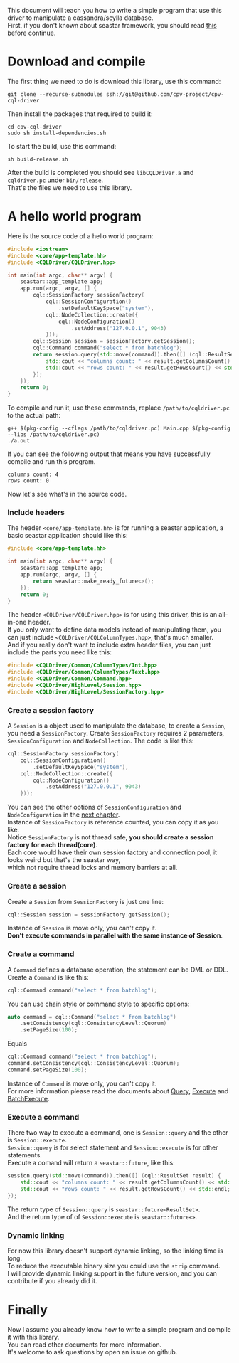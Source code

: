 This document will teach you how to write a simple program that use this driver to manipulate a cassandra/scylla database.<br/>
First, if you don't known about seastar framework, you should read [this](https://github.com/scylladb/seastar/blob/master/doc/tutorial.md) before continue.

# Download and compile

The first thing we need to do is download this library, use this command:

``` text
git clone --recurse-submodules ssh://git@github.com/cpv-project/cpv-cql-driver
```

Then install the packages that required to build it:

``` text
cd cpv-cql-driver
sudo sh install-dependencies.sh
```

To start the build, use this command:

``` text
sh build-release.sh
```

After the build is completed you should see `libCQLDriver.a` and `cqldriver.pc` under `bin/release`.<br/>
That's the files we need to use this library.

# A hello world program

Here is the source code of a hello world program:

``` c++
#include <iostream>
#include <core/app-template.hh>
#include <CQLDriver/CQLDriver.hpp>

int main(int argc, char** argv) {
	seastar::app_template app;
	app.run(argc, argv, [] {
		cql::SessionFactory sessionFactory(
			cql::SessionConfiguration()
				.setDefaultKeySpace("system"),
			cql::NodeCollection::create({
				cql::NodeConfiguration()
					.setAddress("127.0.0.1", 9043)
			}));
		cql::Session session = sessionFactory.getSession();
		cql::Command command("select * from batchlog");
		return session.query(std::move(command)).then([] (cql::ResultSet result) {
			std::cout << "columns count: " << result.getColumnsCount() << std::endl;
			std::cout << "rows count: " << result.getRowsCount() << std::endl;
		});
	});
	return 0;
}
```

To compile and run it, use these commands, replace `/path/to/cqldriver.pc` to the actual path:

``` text
g++ $(pkg-config --cflags /path/to/cqldriver.pc) Main.cpp $(pkg-config --libs /path/to/cqldriver.pc)
./a.out
```

If you can see the following output that means you have successfully compile and run this program.

``` text
columns count: 4
rows count: 0
```

Now let's see what's in the source code.

### Include headers

The header `<core/app-template.hh>` is for running a seastar application, a basic seastar application should like this:

``` c++
#include <core/app-template.hh>

int main(int argc, char** argv) {
	seastar::app_template app;
	app.run(argc, argv, [] {
		return seastar::make_ready_future<>();
	});
	return 0;
}
```

The header `<CQLDriver/CQLDriver.hpp>` is for using this driver, this is an all-in-one header.<br/>
If you only want to define data models instead of manipulating them, you can just include `<CQLDriver/CQLColumnTypes.hpp>`, that's much smaller.<br/>
And if you really don't want to include extra header files, you can just include the parts you need like this:

``` c++
#include <CQLDriver/Common/ColumnTypes/Int.hpp>
#include <CQLDriver/Common/ColumnTypes/Text.hpp>
#include <CQLDriver/Common/Command.hpp>
#include <CQLDriver/HighLevel/Session.hpp>
#include <CQLDriver/HighLevel/SessionFactory.hpp>
```

### Create a session factory

A `Session` is a object used to manipulate the database, to create a `Session`, you need a `SessionFactory`.
Create `SessionFactory` requires 2 parameters, `SessionConfiguration` and `NodeCollection`.
The code is like this:

``` c++
cql::SessionFactory sessionFactory(
	cql::SessionConfiguration()
		.setDefaultKeySpace("system"),
	cql::NodeCollection::create({
		cql::NodeConfiguration()
			.setAddress("127.0.0.1", 9043)
	}));
```

You can see the other options of `SessionConfiguration` and `NodeConfiguration` in the [next chapter](./Configuration.md).<br/>
Instance of `SessionFactory` is reference counted, you can copy it as you like.<br/>
Notice `SessionFactory` is not thread safe, **you should create a session factory for each thread(core)**.<br/>
Each core would have their own session factory and connection pool, it looks weird but that's the seastar way,<br/>
which not require thread locks and memory barriers at all.

### Create a session

Create a `Session` from `SessionFactory` is just one line:

``` c++
cql::Session session = sessionFactory.getSession();
```

Instance of `Session` is move only, you can't copy it.<br/>
**Don't execute commands in parallel with the same instance of Session**.</span>

### Create a command

A `Command` defines a database operation, the statement can be DML or DDL.
Create a `Command` is like this:

``` c++
cql::Command command("select * from batchlog");
```

You can use chain style or command style to specific options:

``` c++
auto command = cql::Command("select * from batchlog")
	.setConsistency(cql::ConsistencyLevel::Quorum)
	.setPageSize(100);
```

Equals

``` c++
cql::Command command("select * from batchlog");
command.setConsistency(cql::ConsistencyLevel::Quorum);
command.setPageSize(100);
```

Instance of `Command` is move only, you can't copy it.<br/>
For more information please read the documents about [Query](./Query.md), [Execute](./Execute.md) and [BatchExecute](./BatchExecute.md).

### Execute a command

There two way to execute a command, one is `Session::query` and the other is `Session::execute`.<br/>
`Session::query` is for select statement and `Session::execute` is for other statements.<br/>
Execute a comand will return a `seastar::future`, like this:<br/>

``` c++
session.query(std::move(command)).then([] (cql::ResultSet result) {
	std::cout << "columns count: " << result.getColumnsCount() << std::endl;
	std::cout << "rows count: " << result.getRowsCount() << std::endl;
});
```

The return type of `Session::query` is `seastar::future<ResultSet>`.<br/>
And the return type of of `Session::execute` is `seastar::future<>`.

### Dynamic linking

For now this library doesn't support dynamic linking, so the linking time is long.<br/>
To reduce the executable binary size you could use the `strip` command.<br/>
I will provide dynamic linking support in the future version, and you can contribute if you already did it.

# Finally

Now I assume you already know how to write a simple program and compile it with this library.<br/>
You can read other documents for more information.<br/>
It's welcome to ask questions by open an issue on github.

